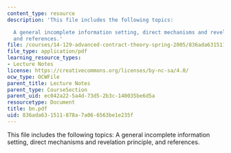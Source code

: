 ```yaml
---
content_type: resource
description: 'This file includes the following topics:

  A general incomplete information setting, direct mechanisms and revelation principle,
  and references.'
file: /courses/14-129-advanced-contract-theory-spring-2005/836ada631511878a7a066563be1e235f_bn.pdf
file_type: application/pdf
learning_resource_types:
- Lecture Notes
license: https://creativecommons.org/licenses/by-nc-sa/4.0/
ocw_type: OCWFile
parent_title: Lecture Notes
parent_type: CourseSection
parent_uid: ec042a22-5a4d-73d5-2b3c-140035be6d5a
resourcetype: Document
title: bn.pdf
uid: 836ada63-1511-878a-7a06-6563be1e235f
---
```

This file includes the following topics:
A general incomplete information setting, direct mechanisms and revelation principle, and references.